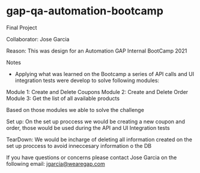 # gap-qa-automation-bootcamp

Final Project

Collaborator: Jose Garcia

Reason: This was design for an Automation GAP Internal BootCamp 2021

Notes
- Applying what was learned on the Bootcamp a series of API calls and UI integration tests were develop to solve following modules:

Module 1: Create and Delete Coupons
Module 2: Create and Delete Order
Module 3: Get the list of all available products

Based on those modules we able to solve the challenge


Set up:
On the set up proccess we would be creating a new coupon and order, those would be used during the API and UI Integration tests


TearDown: We would be incharge of deleting all information created on the set up proccess to avoid inneccesary information o the DB

If you have questions or concerns please contact Jose Garcia on the following email: jgarcia@wearegap.com
